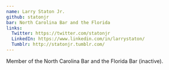 ```yaml
---
name: Larry Staton Jr.
github: statonjr
bar: North Carolina Bar and the Florida
links:
  Twitter: https://twitter.com/statonjr
  LinkedIn: https://www.linkedin.com/in/larrystaton/
  Tumblr: http://statonjr.tumblr.com/
---
```


Member of the North Carolina Bar and the Florida Bar (inactive).